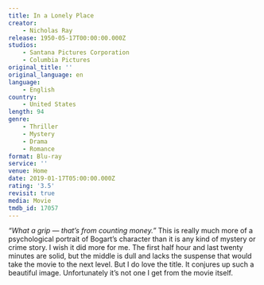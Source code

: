 ```yaml
---
title: In a Lonely Place
creator:
    - Nicholas Ray
release: 1950-05-17T00:00:00.000Z
studios:
    - Santana Pictures Corporation
    - Columbia Pictures
original_title: ''
original_language: en
language:
    - English
country:
    - United States
length: 94
genre:
    - Thriller
    - Mystery
    - Drama
    - Romance
format: Blu-ray
service: ''
venue: Home
date: 2019-01-17T05:00:00.000Z
rating: '3.5'
revisit: true
media: Movie
tmdb_id: 17057
---
```


<i>“What a grip — that’s from counting money.”</i>
<i>
</i>This is really much more of a psychological portrait of Bogart’s character than it is any kind of mystery or crime story. I wish it did more for me. The first half hour and last twenty minutes are solid, but the middle is dull and lacks the suspense that would take the movie to the next level. But I do love the title. It conjures up such a beautiful image. Unfortunately it’s not one I get from the movie itself.
